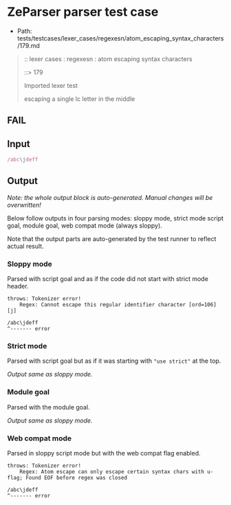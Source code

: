 # ZeParser parser test case

- Path: tests/testcases/lexer_cases/regexesn/atom_escaping_syntax_characters/179.md

> :: lexer cases : regexesn : atom escaping syntax characters
>
> ::> 179
>
> Imported lexer test
>
> escaping a single lc letter in the middle

## FAIL

## Input

`````js
/abc\jdeff
`````

## Output

_Note: the whole output block is auto-generated. Manual changes will be overwritten!_

Below follow outputs in four parsing modes: sloppy mode, strict mode script goal, module goal, web compat mode (always sloppy).

Note that the output parts are auto-generated by the test runner to reflect actual result.

### Sloppy mode

Parsed with script goal and as if the code did not start with strict mode header.

`````
throws: Tokenizer error!
    Regex: Cannot escape this regular identifier character [ord=106][j]

/abc\jdeff
^------- error
`````

### Strict mode

Parsed with script goal but as if it was starting with `"use strict"` at the top.

_Output same as sloppy mode._

### Module goal

Parsed with the module goal.

_Output same as sloppy mode._

### Web compat mode

Parsed in sloppy script mode but with the web compat flag enabled.

`````
throws: Tokenizer error!
    Regex: Atom escape can only escape certain syntax chars with u-flag; Found EOF before regex was closed

/abc\jdeff
^------- error
`````

